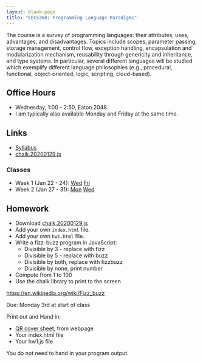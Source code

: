 ```yaml
---
layout: blank-page
title: "EECS368: Programming Language Paradigms"
---
```


The course is a survey of programming languages: their attributes,
uses, advantages, and disadvantages. Topics include scopes, parameter
passing, storage management, control flow, exception handling,
encapsulation and modularization mechanism, reusability through
genericity and inheritance, and type systems.  In particular, several
different languages will be studied which exemplify different language
philosophies (e.g., procedural, functional, object-oriented, logic,
scripting, cloud-based).


## Office Hours

  * Wednesday, 1:00 - 2:50, Eaton 2048.
  * I am typically also available Monday and Friday at the same time.

## Links

 * <a href="https://drive.google.com/open?id=1cMFy-1-B2m0UBk7qbzqvv88WLyv5rGI8WFGhW_VE6D0">Syllabus<a>
 * <a href="https://drive.google.com/open?id=1Lc-CAtOD2HMwLsmYdo1oNghnePpaSMNd">chalk.20200129.js</a>

### Classes

 * Week 1 (Jan 22 - 24): 
   <a href="https://drive.google.com/open?id=1pxdOLD-qXXN15MmDjpVriuZ0Z3hBrkTLBhML-6rshPY">Wed</a>
   <a href="https://drive.google.com/open?id=1KPt-UUiUWQ7DM75VxROOLnfx7uB5812F4E1-q5HXN70">Fri</a>
 * Week 2 (Jan 27 - 31):
   <a href="https://drive.google.com/open?id=1caecr1wOv-6Nb1eK0Qn7c4_0JcT8bVW3tcVSxH-8Eh4">Mon</a>
   <a href="https://drive.google.com/open?id=1TMsGICthdHvCInuwjQTR7sGTtlnvlpNALOZ3sEcZyzY">Wed</a>    

## Homework

  * Download <a href="https://drive.google.com/open?id=1Lc-CAtOD2HMwLsmYdo1oNghnePpaSMNd">chalk.20200129.js</a>
  * Add your own `index.html` file.
  * Add your own `hw1.html` file.
  * Write a fizz-buzz program in JavaScript:
    - Divisible by 3 - replace with fizz
    - Divisible by 5 - replace with buzz
    - Divisible by both, replace with fizzbuzz 
    - Divisible by none, print number
  * Compute from 1 to 100
  * Use the chalk library to print to the screen

<a href="https://en.wikipedia.org/wiki/Fizz_buzz">https://en.wikipedia.org/wiki/Fizz_buzz</a>

Due: Monday 3rd at start of class

Print out and Hand in:

 * [QR cover sheet](/workbook/EECS_368), from webpage
 * Your index.html file
 * Your hw1.js file

You do not need to hand in your program output.









